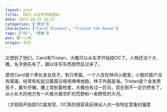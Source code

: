 ```yaml
---
layout: post
title: 【OC】从名字开始捏OC
date: 2023-10-25 10:57
categories: ["原创"]
characters: ["Carol Elevens", "Tristan the Raven"]
tags: ["OC", "想象"]
pov: 第一人称
origin: 空间
---
```


又想到了他们，Carol和Tristan，大概可以从名字开始捏OC了。人物还没个大概，名字倒先有了，跟以往写东西居然反过来了。

感觉Carol是个黑长发女孩子，有只黑猫，一个人住在林间小屋里，小屋的窗户没有玻璃，经常有松鼠沿着窗沿吱吱喳喳地跑，林子外面是海。Tristan是个金发男孩子，戴牛仔帽，腰上常别着枪套，大概也有过一匹马，现在倒不一定仍然有了，从小长大的地方有一片极大极空旷的荒野和一条野性的大河。

（才刚刚开始捏OC就发现，OC真的很容易反映出人对一些特定意象的偏爱
